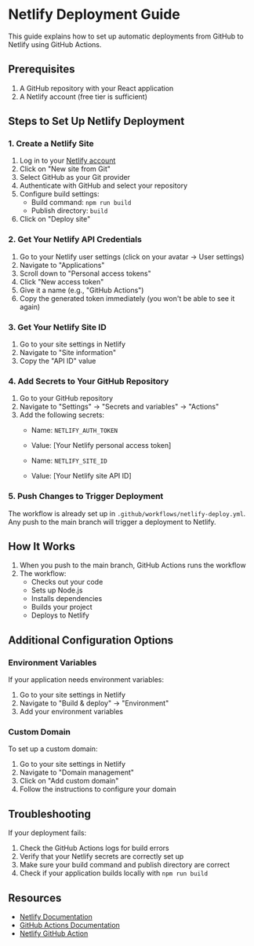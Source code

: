# Netlify Deployment Guide

This guide explains how to set up automatic deployments from GitHub to Netlify using GitHub Actions.

## Prerequisites

1. A GitHub repository with your React application
2. A Netlify account (free tier is sufficient)

## Steps to Set Up Netlify Deployment

### 1. Create a Netlify Site

1. Log in to your [Netlify account](https://app.netlify.com/)
2. Click on "New site from Git"
3. Select GitHub as your Git provider
4. Authenticate with GitHub and select your repository
5. Configure build settings:
   - Build command: `npm run build`
   - Publish directory: `build`
6. Click on "Deploy site"

### 2. Get Your Netlify API Credentials

1. Go to your Netlify user settings (click on your avatar → User settings)
2. Navigate to "Applications"
3. Scroll down to "Personal access tokens"
4. Click "New access token"
5. Give it a name (e.g., "GitHub Actions")
6. Copy the generated token immediately (you won't be able to see it again)

### 3. Get Your Netlify Site ID

1. Go to your site settings in Netlify
2. Navigate to "Site information"
3. Copy the "API ID" value

### 4. Add Secrets to Your GitHub Repository

1. Go to your GitHub repository
2. Navigate to "Settings" → "Secrets and variables" → "Actions"
3. Add the following secrets:
   - Name: `NETLIFY_AUTH_TOKEN`
   - Value: [Your Netlify personal access token]

   - Name: `NETLIFY_SITE_ID`
   - Value: [Your Netlify site API ID]

### 5. Push Changes to Trigger Deployment

The workflow is already set up in `.github/workflows/netlify-deploy.yml`. Any push to the main branch will trigger a deployment to Netlify.

## How It Works

1. When you push to the main branch, GitHub Actions runs the workflow
2. The workflow:
   - Checks out your code
   - Sets up Node.js
   - Installs dependencies
   - Builds your project
   - Deploys to Netlify

## Additional Configuration Options

### Environment Variables

If your application needs environment variables:

1. Go to your site settings in Netlify
2. Navigate to "Build & deploy" → "Environment"
3. Add your environment variables

### Custom Domain

To set up a custom domain:

1. Go to your site settings in Netlify
2. Navigate to "Domain management"
3. Click on "Add custom domain"
4. Follow the instructions to configure your domain

## Troubleshooting

If your deployment fails:

1. Check the GitHub Actions logs for build errors
2. Verify that your Netlify secrets are correctly set up
3. Make sure your build command and publish directory are correct
4. Check if your application builds locally with `npm run build`

## Resources

- [Netlify Documentation](https://docs.netlify.com/)
- [GitHub Actions Documentation](https://docs.github.com/en/actions)
- [Netlify GitHub Action](https://github.com/nwtgck/actions-netlify)